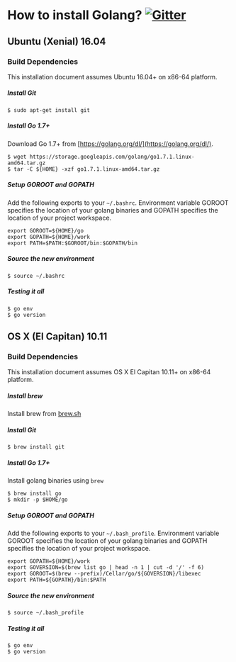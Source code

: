 # How to install Golang? [![Gitter](https://badges.gitter.im/Join%20Chat.svg)](https://gitter.im/minio/minio?utm_source=badge&utm_medium=badge&utm_campaign=pr-badge&utm_content=badge)

## Ubuntu (Xenial) 16.04

### Build Dependencies

This installation document assumes Ubuntu 16.04+ on x86-64 platform.

##### Install Git

```
$ sudo apt-get install git 
```

##### Install Go 1.7+

Download Go 1.7+ from [https://golang.org/dl/](https://golang.org/dl/).

```
$ wget https://storage.googleapis.com/golang/go1.7.1.linux-amd64.tar.gz
$ tar -C ${HOME} -xzf go1.7.1.linux-amd64.tar.gz
```

##### Setup GOROOT and GOPATH

Add the following exports to your ``~/.bashrc``. Environment variable GOROOT specifies the location of your golang binaries
and GOPATH specifies the location of your project workspace.

```
export GOROOT=${HOME}/go
export GOPATH=${HOME}/work
export PATH=$PATH:$GOROOT/bin:$GOPATH/bin
```
##### Source the new environment

```
$ source ~/.bashrc
```

##### Testing it all

```
$ go env
$ go version
```

## OS X (El Capitan) 10.11

### Build Dependencies

This installation document assumes OS X El Capitan 10.11+ on x86-64 platform.

##### Install brew

Install brew from [brew.sh](http://brew.sh/)

##### Install Git

```
$ brew install git 
```

##### Install Go 1.7+

Install golang binaries using `brew`

```
$ brew install go
$ mkdir -p $HOME/go
```

##### Setup GOROOT and GOPATH

Add the following exports to your ``~/.bash_profile``. Environment variable GOROOT specifies the location of your golang binaries
and GOPATH specifies the location of your project workspace.

```
export GOPATH=${HOME}/work
export GOVERSION=$(brew list go | head -n 1 | cut -d '/' -f 6)
export GOROOT=$(brew --prefix)/Cellar/go/${GOVERSION}/libexec
export PATH=${GOPATH}/bin:$PATH
```

##### Source the new environment

```
$ source ~/.bash_profile
```

##### Testing it all

```
$ go env
$ go version
```


